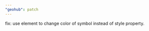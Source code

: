 ```yaml
---
"geohub": patch
---
```


fix: use <use> element to change color of symbol instead of style property.
